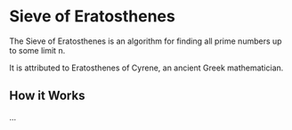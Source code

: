 # Sieve of Eratosthenes

The Sieve of Eratosthenes is an algorithm for finding all prime numbers up to some limit n.

It is attributed to Eratosthenes of Cyrene, an ancient Greek mathematician.

## How it Works

...
